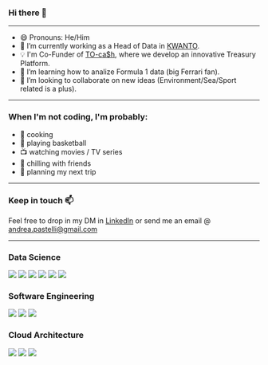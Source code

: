 ### Hi there 👋
---
- 😄 Pronouns: He/Him
- 🔭 I’m currently working as a Head of Data in <a href="https://www.kwanto.it">KWANTO</a>.
- 💡 I'm Co-Funder of <a href="https://tocash.ai/">TO-ca$h</a>, where we develop an innovative Treasury Platform.
- 🌱 I’m learning how to analize Formula 1 data (big Ferrari fan).
- 👯 I’m looking to collaborate on new ideas (Environment/Sea/Sport related is a plus).

---

### When I'm not coding, I'm probably:
- 🍝 cooking
- 🏀 playing basketball
- 📺 watching movies / TV series
- 🍻 chilling with friends
- 🚀 planning my next trip

---
### Keep in touch 📫 
Feel free to drop in my DM in <a href="https://www.linkedin.com/in/andrea-pastelli-8a434b131/">LinkedIn</a> or send me an email @ <a href=mailto:andrea.pastelli@gmail.com>andrea.pastelli@gmail.com</a>

---
### Data Science

<div>
  <img src="https://img.shields.io/badge/Jupyter-F37626.svg?style=for-the-badge&logo=Jupyter&logoColor=white">
  <img src="https://img.shields.io/badge/pandas-150458.svg?style=for-the-badge&logo=pandas&logoColor=white">
  <img src="https://img.shields.io/badge/NumPy-013243.svg?style=for-the-badge&logo=NumPy&logoColor=white">
  <img src="https://img.shields.io/badge/TensorFlow-FF6F00.svg?style=for-the-badge&logo=TensorFlow&logoColor=white">
  <img src="https://img.shields.io/badge/PyTorch-EE4C2C.svg?style=for-the-badge&logo=PyTorch&logoColor=white">
  <img src="https://img.shields.io/badge/R-276DC3.svg?style=for-the-badge&logo=R&logoColor=white">
</div>

### Software Engineering

<div>
  <img src="https://img.shields.io/badge/Python-3776AB.svg?style=for-the-badge&logo=Python&logoColor=white">
<img src="https://img.shields.io/badge/Flutter-02569B.svg?style=for-the-badge&logo=Flutter&logoColor=white">
  <img src="https://img.shields.io/badge/Git-F05032.svg?style=for-the-badge&logo=Git&logoColor=white">
</div>

### Cloud Architecture

<div>
  <img src="https://img.shields.io/badge/Google%20Cloud-4285F4.svg?style=for-the-badge&logo=Google-Cloud&logoColor=white">
<img src="https://img.shields.io/badge/Microsoft%20Azure-0078D4.svg?style=for-the-badge&logo=Microsoft-Azure&logoColor=white">
  <img src="https://img.shields.io/badge/Amazon%20Web%20Services-232F3E.svg?style=for-the-badge&logo=Amazon-Web-Services&logoColor=white">
</div>
